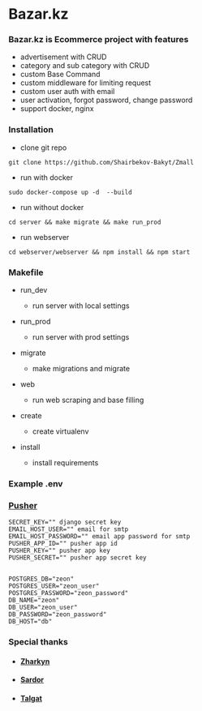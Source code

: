 # Bazar.kz

### Bazar.kz is Ecommerce project with features
- advertisement with CRUD
- category and sub category with CRUD
- custom Base Command
- custom middleware for limiting request
- custom user auth with email
- user activation, forgot password, change password
- support docker, nginx

### Installation
- clone git repo 
```
git clone https://github.com/Shairbekov-Bakyt/Zmall
``` 
- run with docker
```
sudo docker-compose up -d  --build
```
- run without docker
```
cd server && make migrate && make run_prod
```
- run webserver
```
cd webserver/webserver && npm install && npm start
```

### Makefile
- run_dev 
  - run server with local settings
- run_prod 
  - run server with prod settings

- migrate
    - make migrations and migrate
- web 
  - run web scraping and base filling

- create
    - create virtualenv
- install
	- install requirements


### Example .env
### [Pusher](https://pusher.com/)

```
SECRET_KEY="" django secret key
EMAIL_HOST_USER="" email for smtp
EMAIL_HOST_PASSWORD="" email app password for smtp
PUSHER_APP_ID="" pusher app id
PUSHER_KEY="" pusher app key
PUSHER_SECRET="" pusher app secret key


POSTGRES_DB="zeon"
POSTGRES_USER="zeon_user"
POSTGRES_PASSWORD="zeon_password"
DB_NAME="zeon"
DB_USER="zeon_user"
DB_PASSWORD="zeon_password"
DB_HOST="db"
```

### Special thanks
- #### [Zharkyn](https://github.com/Zharkyn20)
- #### [Sardor](https://github.com/IsrailovSardor)
- #### [Talgat](https://github.com/slice312)
